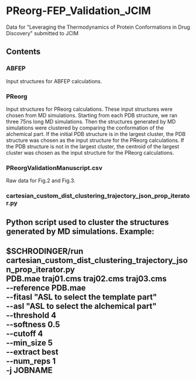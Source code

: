 # PReorg-FEP_Validation_JCIM
Data for "Leveraging the Thermodynamics of Protein Conformations in Drug Discovery" submitted to JCIM
## Contents
### ABFEP
Input structures for ABFEP calculations.
### PReorg
Input structures for PReorg calculations. These input structures were chosen from MD simulations. Starting from each PDB structure, we ran three 75ns long MD simulations. Then the structures generated by MD simulations were clustered by comparing the conformation of the alchemical part. If the initial PDB structure is in the largest cluster, the PDB structure was chosen as the input structure for the PReorg calculations. If the PDB structure is not in the largest cluster, the centroid of the largest cluster was chosen as the input structure for the PReorg calculations.
### PReorgValidationManuscript.csv
Raw data for Fig.2 and Fig.3.
### cartesian_custom_dist_clustering_trajectory_json_prop_iterator.py
Python script used to cluster the structures generated by MD simulations.
Example:
---------------------------------------------------------------------------------------
$SCHRODINGER/run cartesian_custom_dist_clustering_trajectory_json_prop_iterator.py \
		 PDB.mae traj01.cms traj02.cms traj03.cms \
		 --reference PDB.mae \
		 --fitasl "ASL to select the template part" \
		 --asl "ASL to select the alchemical part" \
		 --threshold 4 \
		 --softness 0.5 \
		 --cutoff 4 \
		 --min_size 5 \
		 --extract best \
		 --num_reps 1 \
		 -j JOBNAME
---------------------------------------------------------------------------------------
